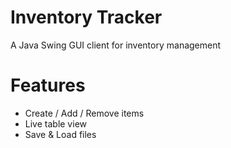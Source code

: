 # Inventory Tracker

A Java Swing GUI client for inventory management

# Features
- Create / Add / Remove items
- Live table view
- Save & Load files



